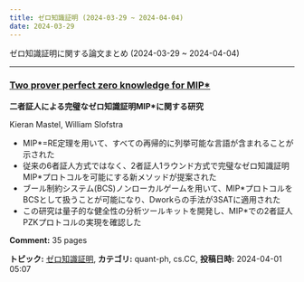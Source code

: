 ```yaml
---
title: ゼロ知識証明 (2024-03-29 ~ 2024-04-04)
date: 2024-03-29
---
```


ゼロ知識証明に関する論文まとめ (2024-03-29 ~ 2024-04-04)


- - -

### [Two prover perfect zero knowledge for MIP*](http://arxiv.org/abs/2404.00926)

**二者証人による完璧なゼロ知識証明MIP*に関する研究**

Kieran Mastel, William Slofstra

- MIP*=RE定理を用いて、すべての再帰的に列挙可能な言語が含まれることが示された
- 従来の6者証人方式ではなく、2者証人1ラウンド方式で完璧なゼロ知識証明MIP*プロトコルを可能にする新メソッドが提案された
- ブール制約システム(BCS)ノンローカルゲームを用いて、MIP*プロトコルをBCSとして扱うことが可能になり、Dworkらの手法が3SATに適用された
- この研究は量子的な健全性の分析ツールキットを開発し、MIP*での2者証人PZKプロトコルの実現を確認した

**Comment:** 35 pages

**トピック:** [ゼロ知識証明](zkp), **カテゴリ:** quant-ph, cs.CC, **投稿日時:** 2024-04-01 05:07
